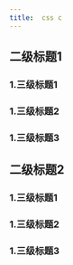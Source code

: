 ```yaml
---
title:  css c
---
```

## 二级标题1
### 1.三级标题1
### 1.三级标题2 
### 1.三级标题3

## 二级标题2
### 1.三级标题1
### 1.三级标题2
### 1.三级标题3